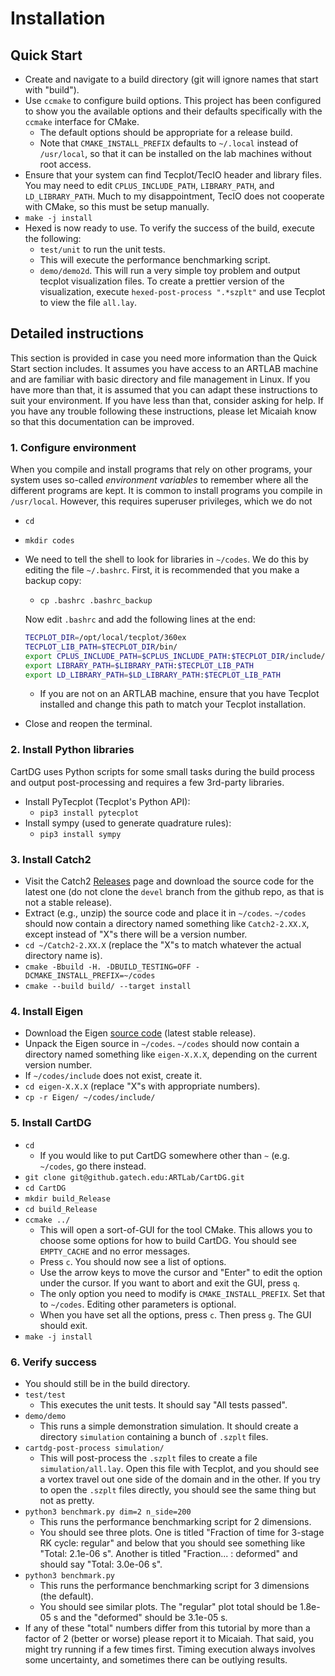 # Installation

## Quick Start
* Create and navigate to a build directory (git will ignore names that start with "build").
* Use `ccmake` to configure build options.
  This project has been configured to show you the available options and their defaults specifically with the `ccmake` interface for CMake.
  * The default options should be appropriate for a release build.
  * Note that `CMAKE_INSTALL_PREFIX` defaults to `~/.local` instead of `/usr/local`, so that it can be installed on the lab machines without root access.
* Ensure that your system can find Tecplot/TecIO header and library files. You may need to edit `CPLUS_INCLUDE_PATH`, `LIBRARY_PATH`, and `LD_LIBRARY_PATH`.
  Much to my disappointment, TecIO does not cooperate with CMake, so this must be setup manually.
* `make -j install`
* Hexed is now ready to use. To verify the success of the build, execute the following:
  * `test/unit` to run the unit tests.
  * This will execute the performance benchmarking script.
  * `demo/demo2d`. This will run a very simple toy problem and output tecplot visualization files.
    To create a prettier version of the visualization, execute `hexed-post-process ".*szplt"` and use Tecplot to view the file `all.lay`.

## Detailed instructions
This section is provided in case you need more information than the Quick Start section includes. It assumes you have access to an ARTLAB
machine and are familiar with basic directory and file management in Linux. If you have more than that, it is assumed that you can adapt these
instructions to suit your environment. If you have less than that, consider asking for help. If you have any trouble following these instructions,
please let Micaiah know so that this documentation can be improved.

### 1. Configure environment
When you compile and install programs that rely on other programs,
your system uses so-called *environment variables* to remember where all the different programs are kept.
It is common to install programs you compile in `/usr/local`.
However, this requires superuser privileges, which we do not 
* `cd`
* `mkdir codes`
* We need to tell the shell to look for libraries in `~/codes`. We do this by editing the file `~/.bashrc`. First,
  it is recommended that you make a backup copy:
  * `cp .bashrc .bashrc_backup`

  Now edit `.bashrc` and add the following lines at the end:
  ```bash
  TECPLOT_DIR=/opt/local/tecplot/360ex
  TECPLOT_LIB_PATH=$TECPLOT_DIR/bin/
  export CPLUS_INCLUDE_PATH=$CPLUS_INCLUDE_PATH:$TECPLOT_DIR/include/
  export LIBRARY_PATH=$LIBRARY_PATH:$TECPLOT_LIB_PATH
  export LD_LIBRARY_PATH=$LD_LIBRARY_PATH:$TECPLOT_LIB_PATH
  ```
    * If you are not on an ARTLAB machine, ensure that you have Tecplot installed and change this path to match your Tecplot installation.
* Close and reopen the terminal.

### 2. Install Python libraries
CartDG uses Python scripts for some small tasks during the build process and output post-processing and requires
a few 3rd-party libraries.
* Install PyTecplot (Tecplot's Python API):
  * `pip3 install pytecplot`
* Install sympy (used to generate quadrature rules):
  * `pip3 install sympy`
### 3. Install Catch2
* Visit the Catch2 [Releases](https://github.com/catchorg/Catch2/releases) page and download the source code
  for the latest one (do not clone the `devel` branch from the github repo, as that is not a stable release).
* Extract (e.g., unzip) the source code and place it in `~/codes`. `~/codes` should now contain a directory named something like `Catch2-2.XX.X`,
  except instead of "X"s there will be a version number.
* `cd ~/Catch2-2.XX.X` (replace the "X"s to match whatever the actual directory name is).
* `cmake -Bbuild -H. -DBUILD_TESTING=OFF -DCMAKE_INSTALL_PREFIX=~/codes`
* `cmake --build build/ --target install`
### 4. Install Eigen
* Download the Eigen [source code](http://eigen.tuxfamily.org/index.php?title=Main_Page#Download) (latest stable release).
* Unpack the Eigen source in `~/codes`. `~/codes` should now contain a directory named something like `eigen-X.X.X`, depending on the
  current version number.
* If `~/codes/include` does not exist, create it.
* `cd eigen-X.X.X` (replace "X"s with appropriate numbers).
* `cp -r Eigen/ ~/codes/include/`
### 5. Install CartDG
  * `cd`
    * If you would like to put CartDG somewhere other than `~` (e.g. `~/codes`, go there instead.
  * `git clone git@github.gatech.edu:ARTLab/CartDG.git`
  * `cd CartDG`
  * `mkdir build_Release`
  * `cd build_Release`
  * `ccmake ../`
    * This will open a sort-of-GUI for the tool CMake. This allows you to choose some options for how to build CartDG. You should see `EMPTY_CACHE`
      and no error messages.
    * Press `c`. You should now see a list of options.
    * Use the arrow keys to move the cursor and "Enter" to edit the option under the cursor. If you want to abort and exit the GUI, press `q`.
    * The only option you need to modify is `CMAKE_INSTALL_PREFIX`. Set that to `~/codes`. Editing other parameters is optional.
    * When you have set all the options, press `c`. Then press `g`. The GUI should exit.
  * `make -j install`
### 6. Verify success
*  You should still be in the build directory.
* `test/test`
  * This executes the unit tests. It should say "All tests passed".
* `demo/demo`
  * This runs a simple demonstration simulation. It should create a directory `simulation` containing a bunch of `.szplt` files.
* `cartdg-post-process simulation/`
  * This will post-process the `.szplt` files to create a file `simulation/all.lay`. Open this file with Tecplot, and you should see
    a vortex travel out one side of the domain and in the other. If you try to open the `.szplt` files directly, you should see the same
    thing but not as pretty.
* `python3 benchmark.py dim=2 n_side=200`
  * This runs the performance benchmarking script for 2 dimensions.
  * You should see three plots. One is titled "Fraction of time for 3-stage RK cycle: regular" and below
    that you should see something like "Total: 2.1e-06 s". Another is titled "Fraction... : deformed" and should say
    "Total: 3.0e-06 s". 
* `python3 benchmark.py`
  * This runs the performance benchmarking script for 3 dimensions (the default).
  * You should see similar plots. The "regular" plot total should be 1.8e-05 s and the "deformed" should be 3.1e-05 s.
* If any of these "total" numbers differ from this tutorial by more than a factor of 2 (better or worse) please
  report it to Micaiah. That said, you might try running if a few times first. Timing execution always involves some uncertainty,
  and sometimes there can be outlying results.
